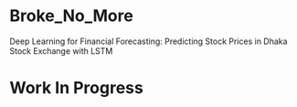 # Broke_No_More
Deep Learning for Financial Forecasting: Predicting Stock Prices in Dhaka Stock Exchange with LSTM

# **Work In Progress**

